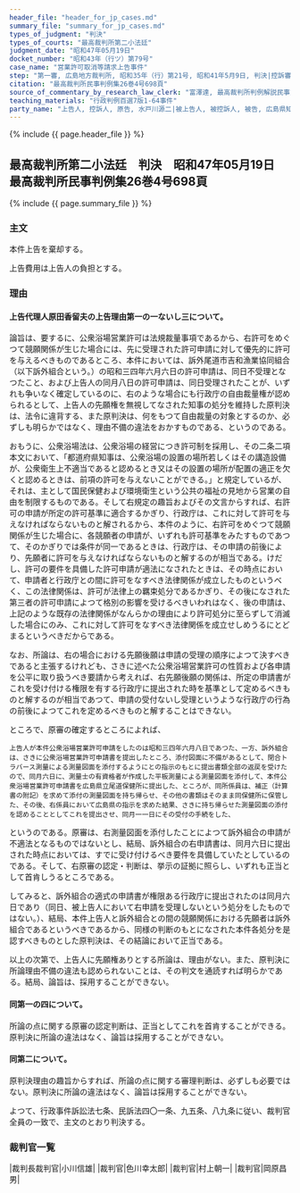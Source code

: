 ```yaml
---
header_file: "header_for_jp_cases.md"
summary_file: "summary_for_jp_cases.md"
types_of_judgment: "判決"
types_of_courts: "最高裁判所第二小法廷"
judgment_date: "昭和47年05月19日"
docket_number: "昭和43年（行ツ）第79号"
case_name: "営業許可取消等請求上告事件"
step: "第一審, 広島地方裁判所, 昭和35年（行）第21号, 昭和41年5月9日, 判決|控訴審, 広島高等裁判所, 昭和41年（行コ）第2号, 昭和43年5月16日, 判決"
citation: "最高裁判所民事判例集26巻4号698頁"
source_of_commentary_by_research_law_clerk: "富澤達, 最高裁判所判例解説民事篇昭和47年度号422頁"
teaching_materials: "行政判例百選7版1-64事件"
party_name: "上告人, 控訴人, 原告, 水戸川源二|被上告人, 被控訴人, 被告, 広島県知事"
---
```


{% include {{ page.header_file }}  %}

## 最高裁判所第二小法廷　判決　昭和47年05月19日　最高裁判所民事判例集26巻4号698頁

{% include {{ page.summary_file }}  %}










### 主文



本件上告を棄却する。

上告費用は上告人の負担とする。





### 理由



#### 上告代理人原田香留夫の上告理由第一の一ないし三について。

論旨は、要するに、公衆浴場営業許可は法規裁量事項であるから、右許可をめぐつて競願関係が生じた場合には、先に受理された許可申請に対して優先的に許可を与えるべきものであるところ、本件においては、訴外尾道市吉和漁業協同組合（以下訴外組合という。）の昭和三四年六月六日の許可申請は、同日不受理となつたこと、および上告人の同月八日の許可申請は、同日受理されたことが、いずれも争いなく確定しているのに、右のような場合にも行政庁の自由裁量権が認められるとして、上告人の先願権を無視してなされた知事の処分を維持した原判決は、法令に違背する、また原判決は、何をもつて自由裁量の対象とするのか、必ずしも明らかではなく、理由不備の違法をおかすものである、というのである。

おもうに、公衆浴場法は、公衆浴場の経営につき許可制を採用し、その二条二項本文において、「都道府県知事は、公衆浴場の設置の場所若しくはその講造設備が、公衆衛生上不適当であると認めるとき又はその設置の場所が配置の適正を欠くと認めるときは、前項の許可を与えないことができる。」と規定しているが、それは、主として国民保健および環境衛生という公共の福祉の見地から営業の自由を制限するものである。そして右規定の趣旨およびその文言からすれば、右許可の申請が所定の許可基準に適合するかぎり、行政庁は、これに対して許可を与えなければならないものと解されるから、本件のように、右許可をめぐつて競願関係が生じた場合に、各競願者の申請が、いずれも許可基準をみたすものであつて、そのかぎりでは条件が同一であるときは、行政庁は、その申請の前後により、先願者に許可を与えなければならないものと解するのが相当である。けだし、許可の要件を具備した許可申請が適法になされたときは、その時点において、申請者と行政庁との間に許可をなすべき法律関係が成立したものというべく、この法律関係は、許可が法律上の羈束処分であるかぎり、その後になされた第三者の許可申請によつて格別の影響を受けるべきいわれはなく、後の申請は、上記のような既存の法律関係がなんらかの理由により許可処分に至らずして消滅した場合にのみ、これに対して許可をなすべき法律関係を成立せしめうるにとどまるというべきだからである。

なお、所論は、右の場合における先願後願は申請の受理の順序によつて決すべきであると主張するけれども、さきに述べた公衆浴場営業許可の性質および各申請を公平に取り扱うべき要請から考えれば、右先願後願の関係は、所定の申請書がこれを受け付ける権限を有する行政庁に提出された時を基準として定めるべきものと解するのが相当であつて、申請の受付ないし受理というような行政庁の行為の前後によつてこれを定めるべきものと解することはできない。

ところで、原審の確定するところによれば、

	上告人が本件公衆浴場営業許可申請をしたのは昭和三四年六月八日であつた、一方、訴外組合は、さきに公衆浴場営業許可申請書を提出したところ、添付図面に不備があるとして、閉合トラバース測量による測量図面を添付するようにとの指示のもとに提出書類全部の返戻を受けたので、同月六日に、測量士の有資格者が作成した平板測量による測量図面を添付して、本件公衆浴場営業許可申請書を広島県立尾道保健所に提出した、ところが、同所係員は、補正（計算書の附記）を求めて添付の測量図面を持ち帰らせ、その他の書類はそのまま同保健所に保管した、その後、右係員において広島県の指示を求めた結果、さきに持ち帰らせた測量図面の添付を認めることとしてこれを提出させ、同月一一日にその受付の手続をした、
というのである。原審は、右測量図面を添付したことによつて訴外組合の申請が不適法となるものではないとし、結局、訴外組合の右申請書は、同月六日に提出された時点においては、すでに受け付けるべき要件を具備していたとしているのである。そして、右原審の認定・判断は、挙示の証拠に照らし、いずれも正当として首肯しうるところである。

してみると、訴外組合の適式の申請書が権限ある行政庁に提出されたのは同月六日であり（同日、被上告人において右申請を受理しないという処分をしたものではない。）、結局、本件上告人と訴外組合との間の競願関係における先願者は訴外組合であるというべきであるから、同様の判断のもとになされた本件各処分を是認すべきものとした原判決は、その結論において正当である。

以上の次第で、上告人に先願権ありとする所論は、理由がない。また、原判決に所論理由不備の違法も認められないことは、その判文を通読すれば明らかである。結局、論旨は、採用することができない。

#### 同第一の四について。

所論の点に関する原審の認定判断は、正当としてこれを首肯することができる。原判決に所論の違法はなく、論旨は採用することができない。

#### 同第二について。

原判決理由の趣旨からすれば、所論の点に関する審理判断は、必ずしも必要ではない。原判決に所論の違法はなく、論旨は採用することができない。

よつて、行政事件訴訟法七条、民訴法四〇一条、九五条、八九条に従い、裁判官全員の一致で、主文のとおり判決する。

### 裁判官一覧

|裁判長裁判官|小川信雄|
|裁判官|色川幸太郎|
|裁判官|村上朝一|
|裁判官|岡原昌男|

